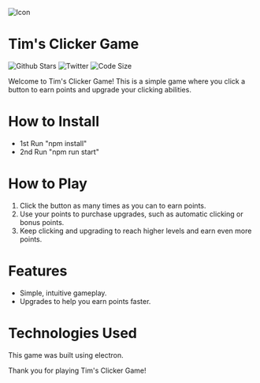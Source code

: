 ![Icon](https://user-images.githubusercontent.com/102999216/222454410-4b701146-b656-41fa-a847-302d11746d24.png)

# Tim's Clicker Game

![Github Stars](https://img.shields.io/github/stars/TimNotHere/timnothere.github.io?style=social) ![Twitter](https://img.shields.io/twitter/follow/NotTimNotHere?style=social) ![Code Size](https://img.shields.io/github/languages/code-size/TimNotHere/Tims-Clicker-Game)

Welcome to Tim's Clicker Game! This is a simple game where you click a button to earn points and upgrade your clicking abilities.

# How to Install

* 1st Run "npm install"
* 2nd Run "npm run start"

# How to Play

1. Click the button as many times as you can to earn points.
2. Use your points to purchase upgrades, such as automatic clicking or bonus points.
3. Keep clicking and upgrading to reach higher levels and earn even more points.

# Features

* Simple, intuitive gameplay.
* Upgrades to help you earn points faster.

# Technologies Used

This game was built using electron.



Thank you for playing Tim's Clicker Game!
